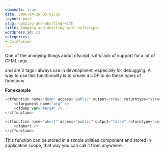```yaml
---
comments: true
date: 2006-04-28 05:01:55
layout: post
slug: dumping-and-aborting-with
title: Dumping and aborting with <cfscript>
wordpress_id: 21
categories:
- ColdFusion
---
```


One of the annoying things about cfscript is it's lack of support for a lot of CFML tags. 




<cfdump> and <cfabort> are 2 tags I always use in development, especially for debugging. A way to use this functionality is to create a UDF to do these types of functions.




**For example**


``` javascript
<cffunction name="dump" access="public" output="true" returntype="struct">
    <cfargument name="arg" />
    <cfdump var="#arg#" />
</cffunction>

<cffunction name="abort" access="public" output="false" returntype="void">
    <cfabort />
</cffunction>
```

This function can be stored in a simple utilities component and stored in application scope, that way you can call it from anywhere.

